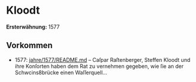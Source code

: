 # Kloodt

**Ersterwähnung:** 1577

## Vorkommen
- 1577: [jahre/1577/README.md](../jahre/1577/README.md) – Caſpar Raſtenberger, Steffen Kloodt und ihre
Konſorten haben dem Rat zu vernehmen gegeben, wie ſie
an der Schwcins8brücke einen Waſſerquell...
